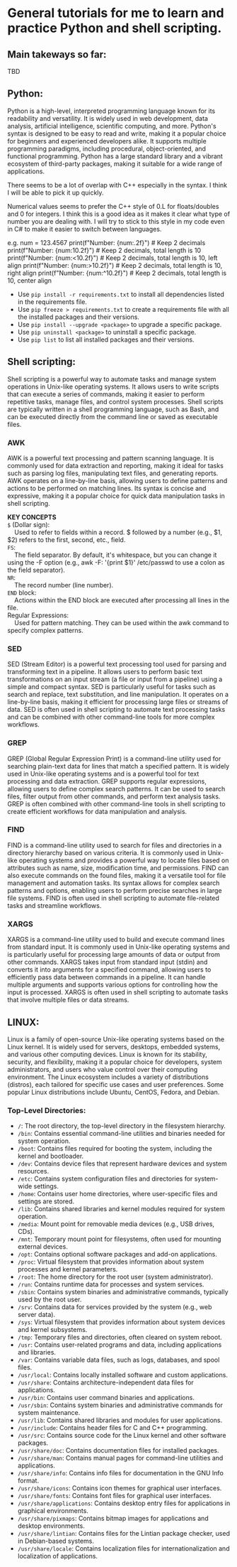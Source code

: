 # General tutorials for me to learn and practice Python and shell scripting.

## Main takeways so far:
TBD

## Python:
Python is a high-level, interpreted programming language known for its readability and versatility. It is widely used in web development, data analysis, artificial intelligence, scientific computing, and more.
Python's syntax is designed to be easy to read and write, making it a popular choice for beginners and experienced developers alike. It supports multiple programming paradigms, including procedural, object-oriented, and functional programming. Python has a large standard library and a vibrant ecosystem of third-party packages, making it suitable for a wide range of applications.

There seems to be a lot of overlap with C++ especially in the syntax. I think I will be able to pick it up quickly.

Numerical values seems to prefer the C++ style of 0.L for floats/doubles and 0 for integers. I think this is a good idea as it makes it clear what type of number you are dealing with. I will try to stick to this style in my code even in C# to make it easier to switch between languages.

e.g.
num = 123.4567
print(f"Number: {num:.2f}") # Keep 2 decimals
print(f"Number: {num:10.2f}") # Keep 2 decimals, total length is 10
print(f"Number: {num:<10.2f}") # Keep 2 decimals, total length is 10, left align
print(f"Number: {num:>10.2f}") # Keep 2 decimals, total length is 10, right align
print(f"Number: {num:^10.2f}") # Keep 2 decimals, total length is 10, center align

 - Use `pip install -r requirements.txt` to install all dependencies listed in the requirements file.
 - Use `pip freeze > requirements.txt` to create a requirements file with all the installed packages and their versions.
 - Use `pip install --upgrade <package>` to upgrade a specific package.
 - Use `pip uninstall <package>` to uninstall a specific package.
 - Use `pip list` to list all installed packages and their versions.

## Shell scripting:
Shell scripting is a powerful way to automate tasks and manage system operations in Unix-like operating systems. It allows users to write scripts that can execute a series of commands, making it easier to perform repetitive tasks, manage files, and control system processes. Shell scripts are typically written in a shell programming language, such as Bash, and can be executed directly from the command line or saved as executable files.

### AWK
AWK is a powerful text processing and pattern scanning language. It is commonly used for data extraction and reporting, making it ideal for tasks such as parsing log files, manipulating text files, and generating reports. AWK operates on a line-by-line basis, allowing users to define patterns and actions to be performed on matching lines. Its syntax is concise and expressive, making it a popular choice for quick data manipulation tasks in shell scripting.

**KEY CONCEPTS**<br/>
`$` (Dollar sign): <br/>
&nbsp;&nbsp;&nbsp;&nbsp;Used to refer to fields within a record. $ followed by a number (e.g., $1, $2) refers to the first, second, etc., field. <br/>
`FS`:<br/>
&nbsp;&nbsp;&nbsp;&nbsp;The field separator. By default, it's whitespace, but you can change it using the -F option (e.g., awk -F: '{print $1}' /etc/passwd to use a colon as the field separator). <br/>
`NR`:<br/>
&nbsp;&nbsp;&nbsp;&nbsp;The record number (line number). <br/>
`END` block:<br/>
&nbsp;&nbsp;&nbsp;&nbsp;Actions within the END block are executed after processing all lines in the file.<br/>
Regular Expressions:<br/>
&nbsp;&nbsp;&nbsp;&nbsp;Used for pattern matching. They can be used within the awk command to specify complex patterns. <br/>

### SED
SED (Stream Editor) is a powerful text processing tool used for parsing and transforming text in a pipeline. It allows users to perform basic text transformations on an input stream (a file or input from a pipeline) using a simple and compact syntax. SED is particularly useful for tasks such as search and replace, text substitution, and line manipulation. It operates on a line-by-line basis, making it efficient for processing large files or streams of data. SED is often used in shell scripting to automate text processing tasks and can be combined with other command-line tools for more complex workflows.

### GREP
GREP (Global Regular Expression Print) is a command-line utility used for searching plain-text data for lines that match a specified pattern. It is widely used in Unix-like operating systems and is a powerful tool for text processing and data extraction. GREP supports regular expressions, allowing users to define complex search patterns. It can be used to search files, filter output from other commands, and perform text analysis tasks. GREP is often combined with other command-line tools in shell scripting to create efficient workflows for data manipulation and analysis.

### FIND
FIND is a command-line utility used to search for files and directories in a directory hierarchy based on various criteria. It is commonly used in Unix-like operating systems and provides a powerful way to locate files based on attributes such as name, size, modification time, and permissions. FIND can also execute commands on the found files, making it a versatile tool for file management and automation tasks. Its syntax allows for complex search patterns and options, enabling users to perform precise searches in large file systems. FIND is often used in shell scripting to automate file-related tasks and streamline workflows.

### XARGS
XARGS is a command-line utility used to build and execute command lines from standard input. It is commonly used in Unix-like operating systems and is particularly useful for processing large amounts of data or output from other commands. XARGS takes input from standard input (stdin) and converts it into arguments for a specified command, allowing users to efficiently pass data between commands in a pipeline. It can handle multiple arguments and supports various options for controlling how the input is processed. XARGS is often used in shell scripting to automate tasks that involve multiple files or data streams.

## LINUX:
Linux is a family of open-source Unix-like operating systems based on the Linux kernel. It is widely used for servers, desktops, embedded systems, and various other computing devices. Linux is known for its stability, security, and flexibility, making it a popular choice for developers, system administrators, and users who value control over their computing environment. The Linux ecosystem includes a variety of distributions (distros), each tailored for specific use cases and user preferences. Some popular Linux distributions include Ubuntu, CentOS, Fedora, and Debian.

### Top-Level Directories:
- `/`: The root directory, the top-level directory in the filesystem hierarchy.
- `/bin`: Contains essential command-line utilities and binaries needed for system operation.
- `/boot`: Contains files required for booting the system, including the kernel and bootloader.
- `/dev`: Contains device files that represent hardware devices and system resources.
- `/etc`: Contains system configuration files and directories for system-wide settings.
- `/home`: Contains user home directories, where user-specific files and settings are stored.
- `/lib`: Contains shared libraries and kernel modules required for system operation.
- `/media`: Mount point for removable media devices (e.g., USB drives, CDs).
- `/mnt`: Temporary mount point for filesystems, often used for mounting external devices.
- `/opt`: Contains optional software packages and add-on applications.
- `/proc`: Virtual filesystem that provides information about system processes and kernel parameters.
- `/root`: The home directory for the root user (system administrator).
- `/run`: Contains runtime data for processes and system services.
- `/sbin`: Contains system binaries and administrative commands, typically used by the root user.
- `/srv`: Contains data for services provided by the system (e.g., web server data).
- `/sys`: Virtual filesystem that provides information about system devices and kernel subsystems.
- `/tmp`: Temporary files and directories, often cleared on system reboot.
- `/usr`: Contains user-related programs and data, including applications and libraries.
- `/var`: Contains variable data files, such as logs, databases, and spool files.
- `/usr/local`: Contains locally installed software and custom applications.
- `/usr/share`: Contains architecture-independent data files for applications.
- `/usr/bin`: Contains user command binaries and applications.
- `/usr/sbin`: Contains system binaries and administrative commands for system maintenance.
- `/usr/lib`: Contains shared libraries and modules for user applications.
- `/usr/include`: Contains header files for C and C++ programming.
- `/usr/src`: Contains source code for the Linux kernel and other software packages.
- `/usr/share/doc`: Contains documentation files for installed packages.
- `/usr/share/man`: Contains manual pages for command-line utilities and applications.
- `/usr/share/info`: Contains info files for documentation in the GNU Info format.
- `/usr/share/icons`: Contains icon themes for graphical user interfaces.
- `/usr/share/fonts`: Contains font files for graphical user interfaces.
- `/usr/share/applications`: Contains desktop entry files for applications in graphical environments.
- `/usr/share/pixmaps`: Contains bitmap images for applications and desktop environments.
- `/usr/share/lintian`: Contains files for the Lintian package checker, used in Debian-based systems.
- `/usr/share/locale`: Contains localization files for internationalization and localization of applications.